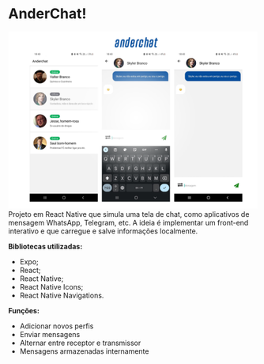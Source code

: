 
# AnderChat!
![alt text](https://github.com/anderhex/anderchat/blob/main/2.png)
Projeto em React Native que simula uma tela de chat, como aplicativos de mensagem WhatsApp, Telegram, etc. 
A ideia é implementar um front-end interativo e que carregue e salve informações localmente.

**Bibliotecas utilizadas:**

 - Expo; 
 - React; 
 - React Native; 
 - React Native Icons; 
 - React Native Navigations.

**Funções:**

 - Adicionar novos perfis
 -  Enviar mensagens
 -  Alternar entre receptor e transmissor
 - Mensagens armazenadas internamente

 
